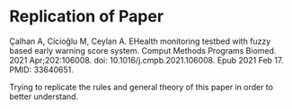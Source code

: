 # Replication of Paper 


Çalhan A, Cicioğlu M, Ceylan A. EHealth monitoring testbed with fuzzy based early warning score system. Comput Methods Programs Biomed. 2021 Apr;202:106008. doi: 10.1016/j.cmpb.2021.106008. Epub 2021 Feb 17. PMID: 33640651.



Trying to replicate the rules and general theory of this paper in order to better understand.
